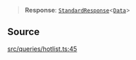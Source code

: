 > **Response**: [`StandardResponse`](api%5Ctype-aliases%5CStandardResponse.md)\<[`Data`](api%5Cnamespaces%5Cqueries%5Cnamespaces%5CHotlist%5Ctype-aliases%5CData.md)\>

## Source

[src/queries/hotlist.ts:45](https://github.com/bhavjitChauhan/khan-api/blob/214cc6672777162cd3ec638a3ad3a22f7fe37e04/src/queries/hotlist.ts#L45)
